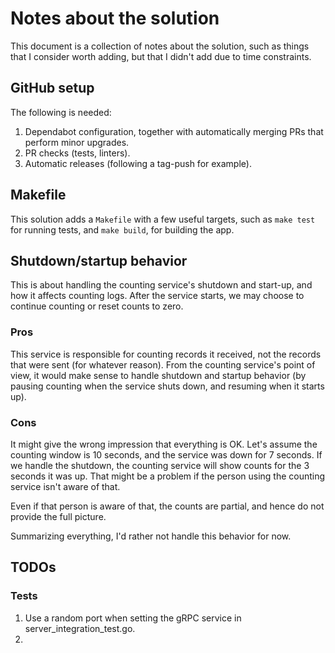 # Notes about the solution

This document is a collection of notes about the solution, such as things that I consider worth adding, but that I
didn't add due to time constraints.

## GitHub setup

The following is needed:

1. Dependabot configuration, together with automatically merging PRs that perform minor upgrades.
2. PR checks (tests, linters).
3. Automatic releases (following a tag-push for example).

## Makefile

This solution adds a `Makefile` with a few useful targets, such as `make test` for running tests, and `make build`, for
building the app.

## Shutdown/startup behavior

This is about handling the counting service's shutdown and start-up, and how it affects counting logs. After the service
starts, we may choose to continue counting or reset counts to zero.

### Pros

This service is responsible for counting records it received, not the records that were sent (for whatever
reason). From the counting service's point of view, it would make sense to handle shutdown and startup behavior (by
pausing counting when the service shuts down, and resuming when it starts up).

### Cons 

It might give the wrong impression that everything is OK. Let's assume the counting window is 10 seconds,
and the service was down for 7 seconds. If we handle the shutdown, the counting service will show counts for the 3
seconds it was up. That might be a problem if the person using the counting service isn't aware of that.

Even if that person is aware of that, the counts are partial, and hence do not provide the full picture.

Summarizing everything, I'd rather not handle this behavior for now.

## TODOs

### Tests

1. Use a random port when setting the gRPC service in server_integration_test.go.
2. 